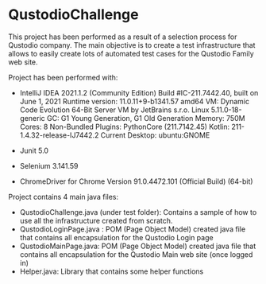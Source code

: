 # QustodioChallenge

This project has been performed as a result of a selection process for Qustodio company. The main objective is to create a test infrastructure that allows to easily create lots of automated test cases for the Qustodio Family web site.

Project has been performed with:

- IntelliJ IDEA 2021.1.2 (Community Edition)
Build #IC-211.7442.40, built on June 1, 2021
Runtime version: 11.0.11+9-b1341.57 amd64
VM: Dynamic Code Evolution 64-Bit Server VM by JetBrains s.r.o.
Linux 5.11.0-18-generic
GC: G1 Young Generation, G1 Old Generation
Memory: 750M
Cores: 8
Non-Bundled Plugins: PythonCore (211.7142.45)
Kotlin: 211-1.4.32-release-IJ7442.2
Current Desktop: ubuntu:GNOME

- Junit 5.0

- Selenium 3.141.59

- ChromeDriver for Chrome Version 91.0.4472.101 (Official Build) (64-bit)


Project contains 4 main java files:

- QustodioChallenge.java (under test folder): Contains a sample of how to use all the infrastructure created from scratch.
- QustodioLoginPage.java : POM (Page Object Model) created java file that contains all encapsulation for the Qustodio Login page
- QustodioMainPage.java: POM (Page Object Model) created java file that contains all encapsulation for the Qustodio Main web site (once logged in)
- Helper.java: Library that contains some helper functions
